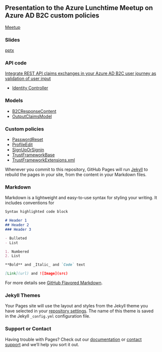 ## Presentation to the Azure Lunchtime Meetup on Azure AD B2C custom policies

[Meetup](https://www.meetup.com/Auckland-Azure-Lunchtime-Meetup/events/260558096/)

### Slides 

[pptx](https://rbrayb.github.io/Presentations/A-lap-around-Azure-AD-B2C-custom-policies/Slide-deck/AAD-B2C-custom-policies.pptx)

### API code

[Integrate REST API claims exchanges in your Azure AD B2C user journey as validation of user input](https://docs.microsoft.com/en-us/azure/active-directory-b2c/active-directory-b2c-custom-rest-api-netfw)

- [Identity Controller](https://rbrayb.github.io/Presentations/A-lap-around-Azure-AD-B2C-custom-policies/API/Controllers/IdentityController.cs)

### Models

- [B2CResponseContent](https://rbrayb.github.io/Presentations/A-lap-around-Azure-AD-B2C-custom-policies/API/Models/B2CResponseContent.cs) 
- [OutputClaimsModel](https://rbrayb.github.io/Presentations/A-lap-around-Azure-AD-B2C-custom-policies/API/Models/OutputClaimsModel.cs) 

### Custom policies

- [PasswordReset](https://rbrayb.github.io/Presentations/A-lap-around-Azure-AD-B2C-custom-policies/Custom-policies/PasswordReset.xml)
- [ProfileEdit](https://rbrayb.github.io/Presentations/A-lap-around-Azure-AD-B2C-custom-policies/Custom-policies/ProfileEdit.xml)
- [SignUpOrSignin](https://rbrayb.github.io/Presentations/A-lap-around-Azure-AD-B2C-custom-policies/Custom-policies/SignUpOrSignin)
- [TrustFrameworkBase](https://rbrayb.github.io/Presentations/A-lap-around-Azure-AD-B2C-custom-policies/Custom-policies/TrustFrameworkBase.xml)
- [TrustFrameworkExtensions.xml](https://rbrayb.github.io/Presentations/A-lap-around-Azure-AD-B2C-custom-policies/Custom-policies/TrustFrameworkExtensions.xml) 



Whenever you commit to this repository, GitHub Pages will run [Jekyll](https://jekyllrb.com/) to rebuild the pages in your site, from the content in your Markdown files.

### Markdown

Markdown is a lightweight and easy-to-use syntax for styling your writing. It includes conventions for

```markdown
Syntax highlighted code block

# Header 1
## Header 2
### Header 3

- Bulleted
- List

1. Numbered
2. List

**Bold** and _Italic_ and `Code` text

[Link](url) and ![Image](src)
```

For more details see [GitHub Flavored Markdown](https://guides.github.com/features/mastering-markdown/).

### Jekyll Themes

Your Pages site will use the layout and styles from the Jekyll theme you have selected in your [repository settings](https://github.com/rbrayb/Presentations/settings). The name of this theme is saved in the Jekyll `_config.yml` configuration file.

### Support or Contact

Having trouble with Pages? Check out our [documentation](https://help.github.com/categories/github-pages-basics/) or [contact support](https://github.com/contact) and we’ll help you sort it out.
